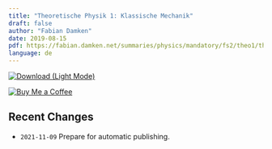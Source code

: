 ```yaml
---
title: "Theoretische Physik 1: Klassische Mechanik"
draft: false
author: "Fabian Damken"
date: 2019-08-15
pdf: https://fabian.damken.net/summaries/physics/mandatory/fs2/theo1/theo1-summary.pdf
language: de
---
```


[![Download (Light Mode)](/download.png)](theo1-summary.pdf)


[![Buy Me a Coffee](/kofi.png)](https://ko-fi.com/fdamken)

## Recent Changes
- `2021-11-09` Prepare for automatic publishing.
